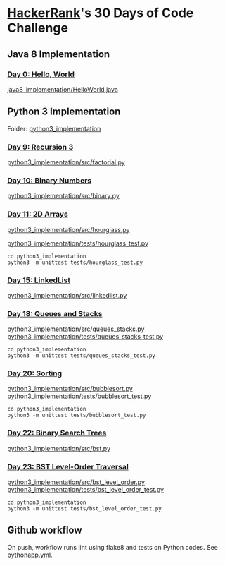 # [HackerRank](https://www.hackerrank.com/)'s 30 Days of Code Challenge

## Java 8 Implementation
### [Day 0: Hello, World](https://www.hackerrank.com/challenges/30-hello-world/problem)
[java8_implementation/HelloWorld.java](./java8_implementation/HelloWorld.java)

## Python 3 Implementation
Folder: [python3_implementation](python3_implementation)
### [Day 9: Recursion 3](https://www.hackerrank.com/challenges/30-recursion/problem)
[python3_implementation/src/factorial.py](python3_implementation/src/factorial.py)

### [Day 10: Binary Numbers](https://www.hackerrank.com/challenges/30-binary-numbers/problem)
[python3_implementation/src/binary.py](python3_implementation/src/binary.py)

### [Day 11: 2D Arrays](https://www.hackerrank.com/challenges/30-2d-arrays/problem)
[python3_implementation/src/hourglass.py](./python3_implementation/src/hourglass.py)

[python3_implementation/tests/hourglass_test.py](python3_implementation/tests/hourglass_test.py)
```
cd python3_implementation
python3 -m unittest tests/hourglass_test.py
```

### [Day 15: LinkedList](https://www.hackerrank.com/challenges/30-linked-list/problem)
[python3_implementation/src/linkedlist.py](./python3_implementation/src/linkedlist.py)

### [Day 18: Queues and Stacks](https://www.hackerrank.com/challenges/30-queues-stacks/problem)
[python3_implementation/src/queues_stacks.py](./python3_implementation/src/queues_stacks.py)
[python3_implementation/tests/queues_stacks_test.py](python3_implementation/tests/queues_stacks_test.py)
```
cd python3_implementation
python3 -m unittest tests/queues_stacks_test.py
```

### [Day 20: Sorting](https://www.hackerrank.com/challenges/30-sorting/problem)
[python3_implementation/src/bubblesort.py](./python3_implementation/src/bubblesort.py)
[python3_implementation/tests/bubblesort_test.py](python3_implementation/tests/bubblesort_test.py)
```
cd python3_implementation
python3 -m unittest tests/bubblesort_test.py
```

### [Day 22: Binary Search Trees](https://www.hackerrank.com/challenges/30-binary-search-trees/problem)
[python3_implementation/src/bst.py](python3_implementation/src/bst.py)

### [Day 23: BST Level-Order Traversal](https://www.hackerrank.com/challenges/30-binary-trees/problem)
[python3_implementation/src/bst_level_order.py](./python3_implementation/src/bst_level_order.py)
[python3_implementation/tests/bst_level_order_test.py](python3_implementation/tests/bst_level_order_test.py)
```
cd python3_implementation
python3 -m unittest tests/bst_level_order_test.py
```

## Github workflow
On push, workflow runs lint using flake8 and tests on Python codes.
See [pythonapp.yml](.github/workflows/pythonapp.yml).